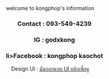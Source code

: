 <div align="center"> welcome to kongphop's information </div>

<div align="center">
  <ul>
    <h3>Contact : 093-549-4239</h3>
    <h3>IG : godxkong </h3>
    <h3>li>Facebook : kongphop kaochot</h3>
</div>
<div align="center"> Design UI : <a href="https://www.apilarbland.com/" target="_blank">ฉันออกแบบ UI คลิกเพื่อดู</a></div>
